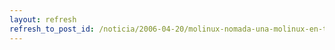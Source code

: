 ```yaml
---
layout: refresh
refresh_to_post_id: /noticia/2006-04-20/molinux-nomada-una-molinux-en-tu-usb
---
```

